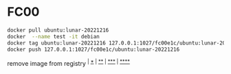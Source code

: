 # FC00
```sh
docker pull ubuntu:lunar-20221216
docker  --name test -it debian
docker tag ubuntu:lunar-20221216 127.0.0.1:1027/fc00e1c/ubuntu:lunar-20221216
docker push 127.0.0.1:1027/fc00e1c/ubuntu:lunar-20221216
```
remove image from registry <sup>| [*](https://github.com/distribution/distribution/issues/2719?ysclid=ldco3wf5zr47870285) | [**](https://github.com/distribution/distribution/issues/2959?ysclid=ldchfsx4s4926492554) | [***](https://gist.github.com/giansalex/5570002b6fb8d273d15bbc2ac4522aad) | [****](https://github.com/distribution/distribution/issues/2434#issuecomment-371650407)</sup> 
<!-- : 
- Remove the spaces:
```yml
    environment:
      - REGISTRY_STORAGE_DELETE_ENABLED=true
```
Or better yet, use the dictionary notation:
```yml
    environment:
      REGISTRY_STORAGE_DELETE_ENABLED: true
```
- ```curl 127.0.0.1:1027/v2/_catalog```
- ```curl -v -H "Accept: application/vnd.docker.distribution.manifest.v2+json" -X GET 127.0.0.1:1027/v2/fc00/ubuntu/manifests/lunar-20221216```
- ```curl -v -H "Accept: application/vnd.docker.distribution.manifest.v2+json" -X DELETE 127.0.0.1:1027/v2/fc00/ubuntu/manifests/<DOCKER-CONTENT-DIGEST>```
- ```docker ps```
- ```docker exec -it <REGISTRY-CONTAINER-NAME> bin/registry garbage-collect /etc/docker/registry/config.yml --delete-untagged=true fc00/ubuntu```
- ```docker exec -it <REGISTRY-CONTAINER-NAME> rm -rf /var/lib/registry/docker/registry/v2/repositories/fc00
- maybe ```docker restart``` or ```docker service scale registry=0 & docker service scale registry=1```
--> 
